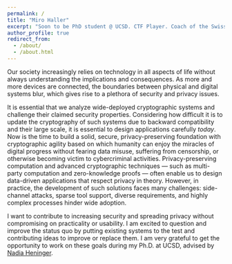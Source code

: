 ```yaml
---
permalink: /
title: "Miro Haller"
excerpt: "Soon to be PhD student @ UCSD. CTF Player. Coach of the Swiss National Hacking Team."
author_profile: true
redirect_from:
  - /about/
  - /about.html
---
```


Our society increasingly relies on technology in all aspects of life without always understanding the implications and consequences. As more and more devices are connected, the boundaries between physical and digital systems blur, which gives rise to a plethora of security and privacy issues.

It is essential that we analyze wide-deployed cryptographic systems and challenge their claimed security properties. Considering how difficult it is to update the cryptography of such systems due to backward compatibility and their large scale, it is essential to design applications carefully _today_. Now is the time to build a solid, secure, privacy-preserving foundation with cryptographic agility based on which humanity can enjoy the miracles of digital progress without fearing data misuse, suffering from censorship, or otherwise becoming victim to cybercriminal activities.
Privacy-preserving computation and advanced cryptographic techniques — such as multi-party computation and zero-knowledge proofs — often enable us to design data-driven applications that respect privacy in theory. However, in practice, the development of such solutions faces many challenges: side-channel attacks, sparse tool support, diverse requirements, and highly complex processes hinder wide adoption.

I want to contribute to increasing security and spreading privacy without compromising on practicality or usability. I am excited to question and improve the status quo by putting existing systems to the test and contributing ideas to improve or replace them. I am very grateful to get the opportunity to work on these goals during my Ph.D. at UCSD, advised by [Nadia Heninger](https://cseweb.ucsd.edu/~nadiah/).
